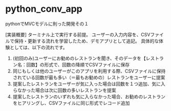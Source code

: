 # python_conv_app
pythonでMVCモデルに則った開発その１

[実装概要]
ターミナル上で実行する前提。
ユーザーの入力内容を、CSVファイルで保持・更新する流れを学習したため、デモアプリとして追記。
具体的な体験としては、以下の流れです。
1. (初回のみ)ユーザーにお勧めのレストランを聞き、そのデータを【レストラン名：回数】の形式で、回数の降順でCSVファイルに保存
2. 同じもしくは他のユーザーがこのアプリを利用する際、CSVファイルに保持されている回数が最も多い（＝最もお勧めの）レストランをユーザーに提案
3. 提案したレストランをユーザーが気に入った場合は回数を１つ追加、気に入らなかった場合は次に回数の多いレストランを提案
4. 提案したレストランのいずれも気に入らなかった場合、お勧めのレストランをヒアリングし、CSVファイルに同じ形式でレコード追加

